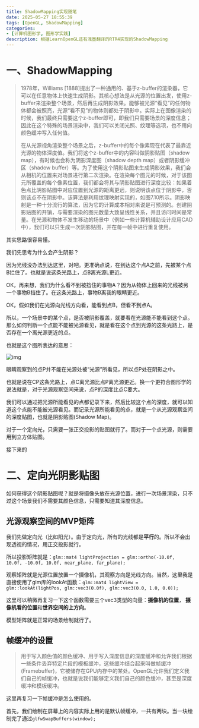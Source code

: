 ```yaml
---
title: ShadowMapping实现随笔
date: 2025-05-27 18:55:39
tags: [OpenGL, ShadowMapping]
categories: 
- [计算机图形学, 图形学实践]
description: 根据LearnOpenGL还有浅墨翻译的RTR4实现的ShadowMapping
---
```


# 一、ShadowMapping

> 1978年，Williams [1888]提出了一种通用的、基于z-buffer的渲染器，它可以在任意物体上快速生成阴影。其核心想法是从光源的位置出发，使用z-buffer来渲染整个场景，然后再生成阴影效果。能够被光源“看见”的任何物体都会被照亮，光源“看不见”的物体则都处于阴影中。实际上在图像渲染的时候，我们最终只需要这个z-buffer即可，即我们只需要场景的深度信息；因此在这个特殊的场景渲染中，我们可以关闭光照、纹理等选项，也不用向颜色缓冲写入任何值。
>
> 在从光源视角渲染整个场景之后，z-buffer中的每个像素现在代表了最靠近光源的物体深度值。我们将这个z-buffer中的内容叫做阴影贴图（shadow map），有时候也会称为阴影深度图（shadow depth map）或者阴影缓冲区（shadow buffer）等。为了使用这个阴影贴图来生成阴影效果，我们会从相机的位置来对场景进行第二次渲染。在渲染每个图元的时候，对于该图元所覆盖的每个像素位置，我们都会将其与阴影贴图进行深度比较：如果着色点比阴影贴图中对应位置到光源的距离更远，则说明该点位于阴影中，否则该点不在阴影中。该算法是利用纹理映射实现的，如图7.10所示。阴影映射是一种十分流行的算法，因为它的计算成本相对来说是可预测的。创建阴影贴图的开销，与需要渲染的图元数量大致呈线性关系，并且访问时间是常量。在光源和物体不发生移动的场景中（例如一些计算机辅助设计应用CAD中），我们可以只生成一次阴影贴图，并在每一帧中进行重复使用。

其实思路很容易懂。

我们先思考为什么会产生阴影？

因为光线没办法到达这里，对吧。更准确点说，在到达这个点A之前，先被某个点B拦住了。也就是说这条光路上，点B离光源L更近。

OK，再来想，我们为什么看不到被挡住的事物A？因为从物体上回来的光线被另一个事物B挡住了。在这条光路上，事物B离我的眼睛更近。

OK，假如我们在光源向光线方向看，能看到点B，但看不到点A。

所以，一个场景中的某个点，是否被阴影覆盖，就要看在光源能不能看到这个点。那么如何判断一个点能不能被光源看见，就是看在这个点到光源的这条光路上，是否存在一个离光源更近的点。

也就是这个图所表达的意思：

![img](https://learnopengl-cn.github.io/img/05/03/01/shadow_mapping_theory_spaces.png)

眼睛观察到的点P并不能在光源处被“光源”所看见，所以点P处在阴影之中。

也就是说在CP这条光路上，点C离光源比点P离光源更近。换一个更符合图形学的说法就是，对于光源观察空间来说，点P的深度比点C要大。

我们可以通过把光源所能看见的点都记录下来，然后比较这个点的深度，就可以知道这个点能不能被光源看见。而记录光源所能看见的点，就是一个从光源观察空间的深度贴图，也就是阴影贴图(Shadow Map)。

对于一个定向光，只需要一张正交投影的贴图就行了。而对于一个点光源，则需要用到立方体贴图。

接下来的

# 二、定向光阴影贴图

如何获得这个阴影贴图呢？就是将摄像头放在光源位置，进行一次场景渲染，只不过这个场景我们不需要其颜色信息，只需要知道其深度信息。

## 光源观察空间的MVP矩阵

我们先做定向光（比如阳光）。由于定向光，所有的光线都是**平行**的。所以不会出现透视的情况，用正交投影就行。

所以投影矩阵就是：`glm::mat4 lightProjection = glm::ortho(-10.0f, 10.0f, -10.0f, 10.0f, near_plane, far_plane);`

观察矩阵就是光源位置放置一个摄像机，其观察方向是光线方向。当然，这里我是直接使用了glm库的lookAt函数：`glm::mat4 lightView = glm::lookAt(lightPos, glm::vec3(0.0f), glm::vec3(0.0, 1.0, 0.0));`

这里可以稍微再复习一下这个函数需要三个vec3类型的向量：**摄像机的位置**， **摄像机看的位置**和**世界空间的上方向**。

模型矩阵就是正常的场景绘制就行了。

## 帧缓冲的设置

> 用于写入颜色值的颜色缓冲、用于写入深度信息的深度缓冲和允许我们根据一些条件丢弃特定片段的模板缓冲，这些缓冲结合起来叫做帧缓冲(Framebuffer)，它被储存在GPU内存中的某处。OpenGL允许我们定义我们自己的帧缓冲，也就是说我们能够定义我们自己的颜色缓冲，甚至是深度缓冲和模板缓冲。

这里再复习一下帧缓冲是怎么使用的。

首先，我们绘制在屏幕上的内容实际上用的是默认帧缓冲，一共有两块。当一块绘制完了通过`glfwSwapBuffers(window);`
